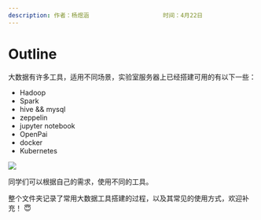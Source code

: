 ```yaml
---
description: 作者：杨煜涵                     时间：4月22日
---
```


# Outline

大数据有许多工具，适用不同场景，实验室服务器上已经搭建可用的有以下一些：

* Hadoop
* Spark
* hive && mysql
* zeppelin
* jupyter notebook
* OpenPai
* docker
* Kubernetes

![](../.gitbook/assets/image%20%2850%29.png)

同学们可以根据自己的需求，使用不同的工具。

整个文件夹记录了常用大数据工具搭建的过程，以及其常见的使用方式，欢迎补充！ 😇 

